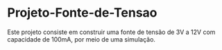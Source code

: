 # Projeto-Fonte-de-Tensao
Este projeto consiste em construir uma fonte de tensão de 3V a 12V com capacidade de 100mA, por meio de uma simulação.
